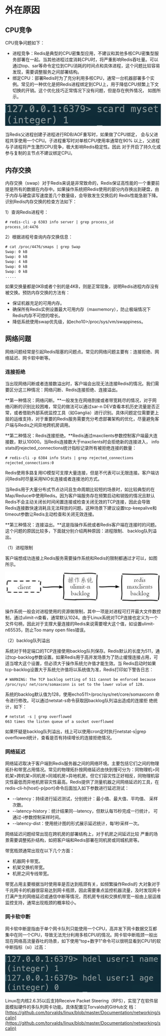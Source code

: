 # 外在原因

## CPU竞争

CPU竞争问题如下：

* 进程竞争：Redis是典型的CPU密集型应用，不建议和其他多核CPU密集型服务部署在一起。当其他进程过度消耗CPU时，将严重影响Redis吞吐量。可以通过top、sar等命令定位到CPU消耗的时间点和具体进程，这个问题比较容易发现，需要调整服务之间部署结构。
* 绑定CPU：部署Redis时为了充分利用多核CPU，通常一台机器部署多个实例。常见的一种优化是把Redis进程绑定到CPU上，用于降低CPU频繁上下文切换的开销。这个优化技巧正常情况下没有问题，但是存在例外情况， 如图所示。

![](../.gitbook/assets/image%20%2812%29.png)

当Redis父进程创建子进程进行RDB/AOF重写时，如果做了CPU绑定， 会与父进程共享使用一个CPU。子进程重写时对单核CPU使用率通常在90% 以上，父进程与子进程将产生激烈CPU竞争，极大影响Redis稳定性。因此 对于开启了持久化或参与复制的主节点不建议绑定CPU。

## 内存交换

内存交换（swap）对于Redis来说是非常致命的，Redis保证高性能的一个重要前提是所有的数据在内存中。如果操作系统把Redis使用的部分内存换出到硬盘，由于内存与硬盘读写速度差几个数量级，会导致发生交换后的 Redis性能急剧下降。识别Redis内存交换的检查方法如下：

1）查询Redis进程号：

```text
# redis-cli -p 6383 info server | grep process_id
process_id:4476
```

2）根据进程号查询内存交换信息：

```text
# cat /proc/4476/smaps | grep Swap
Swap: 0 kB
Swap: 0 kB
Swap: 4 kB
Swap: 0 kB
Swap: 0 kB
.....
```

如果交换量都是0KB或者个别的是4KB，则是正常现象，说明Redis进程内存没有被交换。预防内存交换的方法有：

* 保证机器充足的可用内存。
* 确保所有Redis实例设置最大可用内存（maxmemory），防止极端情况下Redis内存不可控的增长。
* 降低系统使用swap优先级，如echo10&gt;/proc/sys/vm/swappiness。

## 网络问题

网络问题经常是引起Redis阻塞的问题点。常见的网络问题主要有：连接拒绝、网络延迟、网卡软中断等。

### 连接拒绝

当出现网络闪断或者连接数溢出时，客户端会出现无法连接Redis的情况。我们需要区分这三种情况：网络闪断、Redis连接拒绝、连接溢出。

**第一种情况：网络闪断。**一般发生在网络割接或者带宽耗尽的情况，对于网络闪断的识别比较困难，常见的做法可以通过sar-n DEV查看本机历史流量是否正常，或者借助外部系统监控工具（如Ganglia）进行识别。具体问题定位需要更上层的运维支持，对于重要的Redis服务需要充分考虑部署架构的优化，尽量避免客户端与Redis之间异地跨机房调用。

**第二种情况：Redis连接拒绝。**Redis通过maxclients参数控制客户端最大连接数，默认10000。当Redis连接数大于maxclients时会拒绝新的连接进入， info stats的rejected\_connections统计指标记录所有被拒绝连接的数量：

```text
# redis-cli -p 6384 info Stats | grep rejected_connections
rejected_connections:0
```

Redis使用多路复用IO模型可支撑大量连接，但是不代表可以无限连接。客户端访问Redis时尽量采用NIO长连接或者连接池的方式。

当Redis用于大量分布式节点访问且生命周期比较短的场景时，如比较典型的在Map/Reduce中使用Redis。因为客户端服务存在频繁启动和销毁的情况且默认Redis不会主动关闭长时间闲置连接或检查关闭无效的TCP连接，因此会导致Redis连接数快速消耗且无法释放的问题。这种场景下建议设置tcp-keepalive和timeout参数让Redis主动检查和关闭无效连接。

**第三种情况：连接溢出。**这是指操作系统或者Redis客户端在连接时的问题。这个问题的原因比较多，下面就分别介绍两种原因：进程限制、 backlog队列溢出。

（1）进程限制

客户端想成功连接上Redis服务需要操作系统和Redis的限制都通过才可以，如图所示。

![](../.gitbook/assets/image%20%28122%29.png)

操作系统一般会对进程使用的资源做限制，其中一项是对进程可打开最大文件数控制，通过ulimit-n查看，通常默认1024。由于Linux系统对TCP连接也定义为一个文件句柄，因此对于支撑大量连接的Redis来说需要增大这个值，如设置ulimit-n65535，防止Too many open files错误。

（2）backlog队列溢出

系统对于特定端口的TCP连接使用backlog队列保存。Redis默认的长度为511，通过tcp-backlog参数设置。如果Redis用于高并发场景为了防止缓慢连接占用，可适当增大这个设置，但必须大于操作系统允许值才能生效。当 Redis启动时如果tcp-backlog设置大于系统允许值将以系统值为准，Redis打印如下警告日志：

```text
# WARNING: The TCP backlog setting of 511 cannot be enforced because /proc/sys/ net/core/somaxconn is set to the lower value of 128.
```

系统的backlog默认值为128，使用echo511&gt;/proc/sys/net/core/somaxconn 命令进行修改。可以通过netstat-s命令获取因backlog队列溢出造成的连接拒 绝统计，如下：

```text
# netstat -s | grep overflowed
663 times the listen queue of a socket overflowed
```

如果怀疑是backlog队列溢出，线上可以使用cron定时执行netstat-s\|grep overflowed统计，查看是否有持续增长的连接拒绝情况。

### 网络延迟

网络延迟取决于客户端到Redis服务器之间的网络环境。主要包括它们之间的物理拓扑和带宽占用情况。常见的物理拓扑按网络延迟由快到慢可分为：同物理机&gt;同机架&gt;跨机架&gt;同机房&gt;同城机房&gt;异地机房。但它们容灾性正好相反，同物理机容灾性最低而异地机房容灾性最高。Redis提供了测量机器之间网络延迟的工具，在redis-cli-h{host}-p{port}命令后面加入如下参数进行延迟测试：

* --latency：持续进行延迟测试，分别统计：最小值、最大值、平均值、 采样次数。
* --latency-history：统计结果同--latency，但默认每15秒完成一行统计， 可通过-i参数控制采样时间。
* --latency-dist：使用统计图的形式展示延迟统计，每1秒采样一次。

网络延迟问题经常出现在跨机房的部署结构上，对于机房之间延迟比较 严重的场景需要调整拓扑结构，如把客户端和Redis部署在同机房或同城机房等。

带宽瓶颈通常出现在以下几个方面：

* 机器网卡带宽。
* 机架交换机带宽。
* 机房之间专线带宽。

带宽占用主要根据当时使用率是否达到瓶颈有关，如频繁操作Redis的 大对象对于千兆网卡的机器很容易达到网卡瓶颈，因此需要重点监控机器流量，及时发现网卡打满产生的网络延迟或通信中断等情况，而机房专线和交换机带宽一般由上层运维监控支持，通常出现瓶颈的概率较小。

### 网卡软中断

网卡软中断是指由于单个网卡队列只能使用一个CPU，高并发下网卡数据交互都集中在同一个CPU，导致无法充分利用多核CPU的情况。网卡软中断瓶颈一般出现在网络高流量吞吐的场景，如下使用“top+数字1”命令可以很明显看到CPU1的软中断指标（si）过高：

![](../.gitbook/assets/image.png)

Linux在内核2.6.35以后支持Receive Packet Steering（RPS），实现了在软件层面模拟硬件的多队列网卡功能。具体配置见Torvalds的GitHub文 档：[https://github.com/torvalds/linux/blob/master/Documentation/networking/scalin](https://github.com/torvalds/linux/blob/master/Documentation/networking/scalin)

